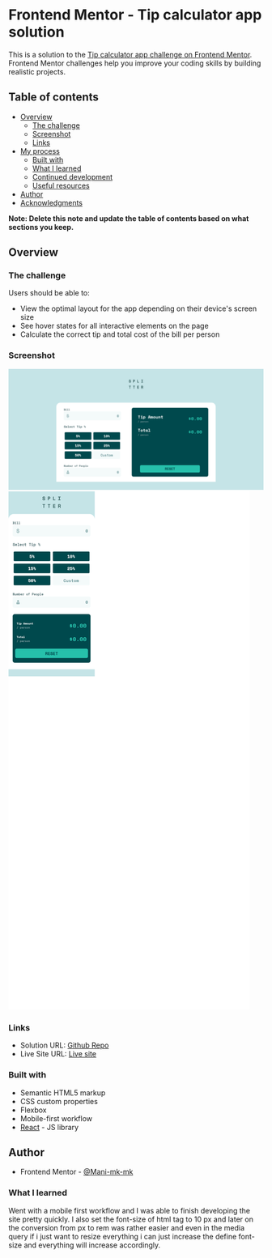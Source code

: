 # Frontend Mentor - Tip calculator app solution

This is a solution to the [Tip calculator app challenge on Frontend Mentor](https://www.frontendmentor.io/challenges/tip-calculator-app-ugJNGbJUX). Frontend Mentor challenges help you improve your coding skills by building realistic projects.

## Table of contents

- [Overview](#overview)
  - [The challenge](#the-challenge)
  - [Screenshot](#screenshot)
  - [Links](#links)
- [My process](#my-process)
  - [Built with](#built-with)
  - [What I learned](#what-i-learned)
  - [Continued development](#continued-development)
  - [Useful resources](#useful-resources)
- [Author](#author)
- [Acknowledgments](#acknowledgments)

**Note: Delete this note and update the table of contents based on what sections you keep.**

## Overview

### The challenge

Users should be able to:

- View the optimal layout for the app depending on their device's screen size
- See hover states for all interactive elements on the page
- Calculate the correct tip and total cost of the bill per person

### Screenshot

![Desktop view](./screenshots/desktop-view.png)
![Mobile view](./screenshots/mobile-view.png)

### Links

- Solution URL: [Github Repo](https://github.com/Mani-mk-mk/FrontendMentor.io/tree/main/tip-calculator-app-main)
- Live Site URL: [Live site](https://mani-mk-mk.github.io/FrontendMentor.io/tip-calculator-app-main/)

### Built with

- Semantic HTML5 markup
- CSS custom properties
- Flexbox
- Mobile-first workflow
- [React](https://reactjs.org/) - JS library

## Author

- Frontend Mentor - [@Mani-mk-mk](https://www.frontendmentor.io/profile/Mani-mk-mk)

### What I learned

Went with a mobile first workflow and I was able to finish developing the site pretty quickly.
I also set the font-size of html tag to 10 px and later on the conversion from px to rem was rather easier and even in the media query if i just want to resize everything i can just increase the define font-size and everything will increase accordingly.
